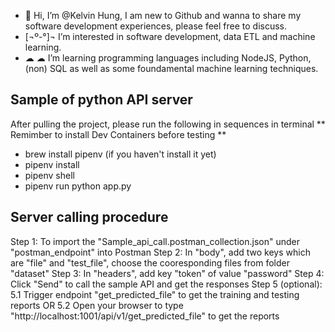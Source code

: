 - 👋 Hi, I’m @Kelvin Hung, I am new to Github and wanna to share my software development experiences, please feel free to discuss.
- [¬º-°]¬ I’m interested in software development, data ETL and machine learning.
- ☁ ☁ I’m learning programming languages including NodeJS, Python, (non) SQL as well as some foundamental machine learning techniques. 

## Sample of python API server ##
After pulling the project, please run the following in sequences in terminal
** Remimber to install Dev Containers before testing **
- brew install pipenv (if you haven't install it yet)
- pipenv install
- pipenv shell
- pipenv run python app.py

## Server calling procedure ##
Step 1: To import the "Sample_api_call.postman_collection.json" under "postman_endpoint" into Postman
Step 2: In "body", add two keys which are "file" and "test_file", choose the cooresponding files from folder "dataset"
Step 3: In "headers", add key "token" of value "password"
Step 4: Click "Send" to call the sample API and get the responses 
Step 5 (optional): 
     5.1 Trigger endpoint "get_predicted_file" to get the training and testing reports OR 
     5.2 Open your browser to type "http://localhost:1001/api/v1/get_predicted_file" to get the reports